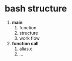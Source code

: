 # bash structure
1. **main**
    1. function
    2. structure
    3. work flow
2. **function call**
   1. alias.c
   2. ...
